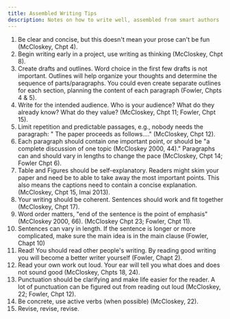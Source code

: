 ```yaml
---
title: Assembled Writing Tips
description: Notes on how to write well, assembled from smart authors
---
```




1. Be clear and concise, but this doesn't mean your prose can't be fun (McCloskey, Chpt 4).
2. Begin writing early in a project, use writing as thinking  (McCloskey, Chpt 8).
3. Create drafts and outlines. Word choice in the first few drafts is not important. Outlines will help organize your thoughts and determine the sequence of parts/paragraphs. You could even create separate outlines for each section, planning the content of each paragraph (Fowler, Chpts 4 & 5).
3. Write for the intended audience. Who is your audience? What do they already know? What do they value?  (McCloskey, Chpt 11; Fowler, Chpt 15).
4. Limit repetition and predictable passages, e.g., nobody needs the paragraph: " The paper proceeds as follows...." (McCloskey, Chpt 12).
5. Each paragraph should contain one important point, or should be "a complete discussion of one topic (McCloskey 2000, 44)." Paragraphs can and should vary in lengths to change the pace (McCloskey, Chpt 14; Fowler Chpt 6).
6. Table and Figures should be self-explanatory. Readers might skim your paper and need be to able to take away the most important points. This also means the captions need to contain a concise explanation. (McCloskey, Chpt 15, Imai 2013).
7. Your writing should be coherent. Sentences should work and fit together (McCloskey, Chpt 17).
8. Word order matters, "end of the sentence is the point of emphasis" (McCloskey 2000, 66). (McCloskey Chpt 23; Fowler, Chpt 11).
9. Sentences can vary in length. If the sentence is longer or more complicated, make sure the main idea is in the main clause (Fowler, Chapt 10)
8. Read! You should read other people's writing. By reading good writing you will become a better writer yourself (Fowler, Chapt 2).
9. Read your own work out loud. Your ear will tell you what does and does not sound good (McCloskey, Chpts 18, 24).
10. Punctuation should be clarifying and make life easier for the reader. A lot of punctuation can be figured out from reading out loud (McCloskey, 22; Fowler, Chpt 12).
11. Be concrete, use active verbs (when possible) (McCloskey, 22).
12. Revise, revise, revise. 
